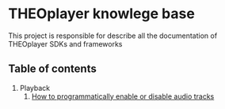 # THEOplayer knowlege base

This project is responsible for describe all the documentation of THEOplayer SDKs and frameworks

## Table of contents

1. Playback
   1. [How to programmatically enable or disable audio tracks](/how-to-guides/playback/tracks/how-to-programmatically-enable-or-disable-audio-tracks.md)
